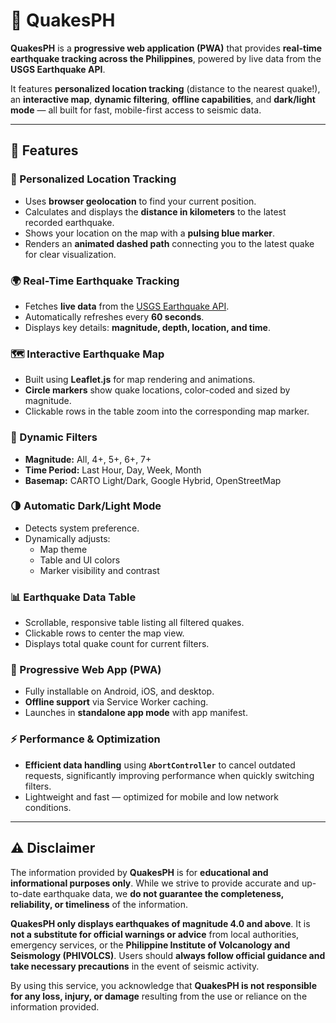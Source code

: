# 🌋 QuakesPH

**QuakesPH** is a **progressive web application (PWA)** that provides **real-time earthquake tracking across the Philippines**, powered by live data from the **USGS Earthquake API**.

It features **personalized location tracking** (distance to the nearest quake!), an **interactive map**, **dynamic filtering**, **offline capabilities**, and **dark/light mode** — all built for fast, mobile-first access to seismic data.

---

## 🚀 Features

### 📍 Personalized Location Tracking
- Uses **browser geolocation** to find your current position.
- Calculates and displays the **distance in kilometers** to the latest recorded earthquake.
- Shows your location on the map with a **pulsing blue marker**.
- Renders an **animated dashed path** connecting you to the latest quake for clear visualization.

### 🌍 Real-Time Earthquake Tracking
- Fetches **live data** from the [USGS Earthquake API](https://earthquake.usgs.gov/).
- Automatically refreshes every **60 seconds**.
- Displays key details: **magnitude, depth, location, and time**.

### 🗺️ Interactive Earthquake Map
- Built using **Leaflet.js** for map rendering and animations.
- **Circle markers** show quake locations, color-coded and sized by magnitude.
- Clickable rows in the table zoom into the corresponding map marker.

### 🧩 Dynamic Filters
- **Magnitude:** All, 4+, 5+, 6+, 7+
- **Time Period:** Last Hour, Day, Week, Month
- **Basemap:** CARTO Light/Dark, Google Hybrid, OpenStreetMap

### 🌗 Automatic Dark/Light Mode
- Detects system preference.
- Dynamically adjusts:
  - Map theme
  - Table and UI colors
  - Marker visibility and contrast

### 📊 Earthquake Data Table
- Scrollable, responsive table listing all filtered quakes.
- Clickable rows to center the map view.
- Displays total quake count for current filters.

### 📱 Progressive Web App (PWA)
- Fully installable on Android, iOS, and desktop.
- **Offline support** via Service Worker caching.
- Launches in **standalone app mode** with app manifest.

### ⚡ Performance & Optimization
- **Efficient data handling** using **`AbortController`** to cancel outdated requests, significantly improving performance when quickly switching filters.
- Lightweight and fast — optimized for mobile and low network conditions.

---

## ⚠️ Disclaimer

The information provided by **QuakesPH** is for **educational and informational purposes only**. While we strive to provide accurate and up-to-date earthquake data, we **do not guarantee the completeness, reliability, or timeliness** of the information.

**QuakesPH only displays earthquakes of magnitude 4.0 and above**. It is **not a substitute for official warnings or advice** from local authorities, emergency services, or the **Philippine Institute of Volcanology and Seismology (PHIVOLCS)**. Users should **always follow official guidance and take necessary precautions** in the event of seismic activity.

By using this service, you acknowledge that **QuakesPH is not responsible for any loss, injury, or damage** resulting from the use or reliance on the information provided.